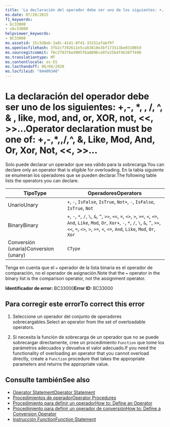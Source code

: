 ```yaml
---
title: 'La declaración del operador debe ser uno de los siguientes: +,-, *,-,-, ^, &amp; , like, mod, and, or, XOR, not,  <<,  >>, =,  <>, <, <=, >, >=, ctype, IsTrue, IsFalse'
ms.date: 07/20/2015
f1_keywords:
- bc33000
- vbc33000
helpviewer_keywords:
- BC33000
ms.assetid: 15c5d8eb-3a8c-4141-8f41-33151afabf97
ms.openlocfilehash: 3fb2cf392611e5ca83818e3bf173513be031085d
ms.sourcegitcommit: f8c270376ed905f6a8896ce0fe25b4f4b38ff498
ms.translationtype: MT
ms.contentlocale: es-ES
ms.lasthandoff: 06/04/2020
ms.locfileid: "84409340"
---
```

# <a name="operator-declaration-must-be-one-of----amp-like-mod-and-or-xor-not--"></a><span data-ttu-id="71b7b-102">La declaración del operador debe ser uno de los siguientes: +,-, \*, \, /, ^, &amp; , like, mod, and, or, XOR, not, \<\<, >>...</span><span class="sxs-lookup"><span data-stu-id="71b7b-102">Operator declaration must be one of:  +,-,\*,\,/,^, &amp;, Like, Mod, And, Or, Xor, Not, \<\<, >>...</span></span>
<span data-ttu-id="71b7b-103">Solo puede declarar un operador que sea válido para la sobrecarga.</span><span class="sxs-lookup"><span data-stu-id="71b7b-103">You can declare only an operator that is eligible for overloading.</span></span> <span data-ttu-id="71b7b-104">En la tabla siguiente se enumeran los operadores que se pueden declarar.</span><span class="sxs-lookup"><span data-stu-id="71b7b-104">The following table lists the operators you can declare.</span></span>  
  
|<span data-ttu-id="71b7b-105">Tipo</span><span class="sxs-lookup"><span data-stu-id="71b7b-105">Type</span></span>|<span data-ttu-id="71b7b-106">Operadores</span><span class="sxs-lookup"><span data-stu-id="71b7b-106">Operators</span></span>|  
|----------|---------------|  
|<span data-ttu-id="71b7b-107">Unario</span><span class="sxs-lookup"><span data-stu-id="71b7b-107">Unary</span></span>|<span data-ttu-id="71b7b-108">`+`, `-`, `IsFalse`, `IsTrue`, `Not`</span><span class="sxs-lookup"><span data-stu-id="71b7b-108">`+`, `-`, `IsFalse`, `IsTrue`, `Not`</span></span>|  
|<span data-ttu-id="71b7b-109">Binary</span><span class="sxs-lookup"><span data-stu-id="71b7b-109">Binary</span></span>|<span data-ttu-id="71b7b-110">`+`, `-`, `*`, `/`, `\`, `&`, `^`, `>>`, `<<`, `=`, `<>`, `>`, `>=`, `<`, `<=`, `And`, `Like`, `Mod`, `Or`, `Xor`</span><span class="sxs-lookup"><span data-stu-id="71b7b-110">`+`, `-`, `*`, `/`, `\`, `&`, `^`, `>>`, `<<`, `=`, `<>`, `>`, `>=`, `<`, `<=`, `And`, `Like`, `Mod`, `Or`, `Xor`</span></span>|  
|<span data-ttu-id="71b7b-111">Conversión (unaria)</span><span class="sxs-lookup"><span data-stu-id="71b7b-111">Conversion (unary)</span></span>|`CType`|  
  
 <span data-ttu-id="71b7b-112">Tenga en cuenta que el `=` operador de la lista binaria es el operador de comparación, no el operador de asignación.</span><span class="sxs-lookup"><span data-stu-id="71b7b-112">Note that the `=` operator in the binary list is the comparison operator, not the assignment operator.</span></span>  
  
 <span data-ttu-id="71b7b-113">**Identificador de error:** BC33000</span><span class="sxs-lookup"><span data-stu-id="71b7b-113">**Error ID:** BC33000</span></span>  
  
## <a name="to-correct-this-error"></a><span data-ttu-id="71b7b-114">Para corregir este error</span><span class="sxs-lookup"><span data-stu-id="71b7b-114">To correct this error</span></span>  
  
1. <span data-ttu-id="71b7b-115">Seleccione un operador del conjunto de operadores sobrecargables.</span><span class="sxs-lookup"><span data-stu-id="71b7b-115">Select an operator from the set of overloadable operators.</span></span>  
  
2. <span data-ttu-id="71b7b-116">Si necesita la función de sobrecarga de un operador que no se puede sobrecargar directamente, cree un procedimiento `Function` que tome los parámetros adecuados y devuelva el valor adecuado.</span><span class="sxs-lookup"><span data-stu-id="71b7b-116">If you need the functionality of overloading an operator that you cannot overload directly, create a `Function` procedure that takes the appropriate parameters and returns the appropriate value.</span></span>  
  
## <a name="see-also"></a><span data-ttu-id="71b7b-117">Consulte también</span><span class="sxs-lookup"><span data-stu-id="71b7b-117">See also</span></span>

- [<span data-ttu-id="71b7b-118">Operator Statement</span><span class="sxs-lookup"><span data-stu-id="71b7b-118">Operator Statement</span></span>](../statements/operator-statement.md)
- [<span data-ttu-id="71b7b-119">Procedimientos de operador</span><span class="sxs-lookup"><span data-stu-id="71b7b-119">Operator Procedures</span></span>](../../programming-guide/language-features/procedures/operator-procedures.md)
- [<span data-ttu-id="71b7b-120">Procedimiento para definir un operador</span><span class="sxs-lookup"><span data-stu-id="71b7b-120">How to: Define an Operator</span></span>](../../programming-guide/language-features/procedures/how-to-define-an-operator.md)
- [<span data-ttu-id="71b7b-121">Procedimiento para definir un operador de conversión</span><span class="sxs-lookup"><span data-stu-id="71b7b-121">How to: Define a Conversion Operator</span></span>](../../programming-guide/language-features/procedures/how-to-define-a-conversion-operator.md)
- [<span data-ttu-id="71b7b-122">Instrucción Function</span><span class="sxs-lookup"><span data-stu-id="71b7b-122">Function Statement</span></span>](../statements/function-statement.md)
